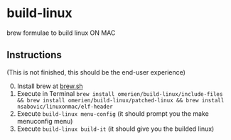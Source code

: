 # build-linux
brew formulae to build linux ON MAC

## Instructions

(This is not finished, this should be the end-user experience)

0. Install brew at [brew.sh](https://brew.sh)
1. Execute in Terminal `brew install omerien/build-linux/include-files && brew install omerien/build-linux/patched-linux && brew install nsabovic/linuxonmac/elf-header`
2. Execute `build-linux menu-config` (it should prompt you the make menuconfig menu)
3. Execute `build-linux build-it` (it should give you the builded linux)
